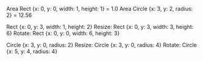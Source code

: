 Area Rect {x: 0, y: 0, width: 1, height: 1} = 1.0
Area Circle {x: 3, y: 2, radius: 2} = 12.56

Rect {x: 0, y: 3, width: 1, height: 2}
Resize: Rect {x: 0, y: 3, width: 3, height: 6}
Rotate: Rect {x: 0, y: 0, width: 6, height: 3}

Circle {x: 3, y: 0, radius: 2}
Resize: Circle {x: 3, y: 0, radius: 4}
Rotate: Circle {x: 5, y: 4, radius: 4}
